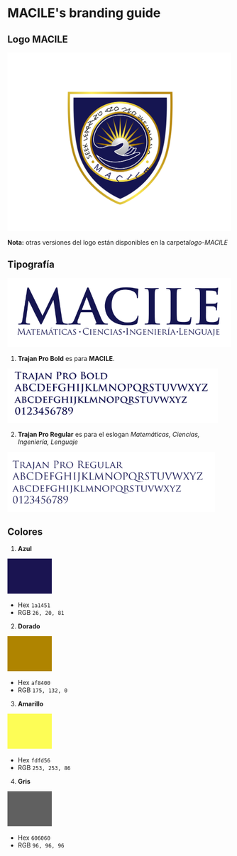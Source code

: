 # MACILE's branding guide

## Logo MACILE

![logo MACILE](images/logo-MACILE/MACILE-logo-shield-u.svg)

**Nota:** otras versiones del logo están disponibles en la carpeta*logo-MACILE*

## Tipografía

![tipografía del logo MACILE](images/logo-typography.png)

1. **Trajan Pro Bold** es para **MACILE**.

![trajan pro bold typography](images/trajan-pro-bold-typography.png)

2. **Trajan Pro Regular** es para el eslogan *Matemáticas, Ciencias, Ingeniería, Lenguaje* 

![trajan pro regular typography](images/trajan-pro-regular-typography.png)

## Colores

1. **Azul**

![color-swatch-blue](images/color-swatch-blue.png)

- Hex `1a1451`
- RGB `26, 20, 81`

2. **Dorado**

![color-swatch-gold](images/color-swatch-gold.png)

- Hex `af8400`
- RGB `175, 132, 0`

3. **Amarillo**

![color-swatch-yellow](images/color-swatch-yellow.png)

- Hex `fdfd56`
- RGB `253, 253, 86`

4. **Gris**

![color-swatch-gray](images/color-swatch-gray.png)

- Hex `606060`
- RGB `96, 96, 96`

